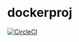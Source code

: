 # dockerproj
[![CircleCI](https://circleci.com/gh/rahulshukla1989/dockerproj.svg?style=svg)](https://circleci.com/gh/rahulshukla1989/dockerproj)
